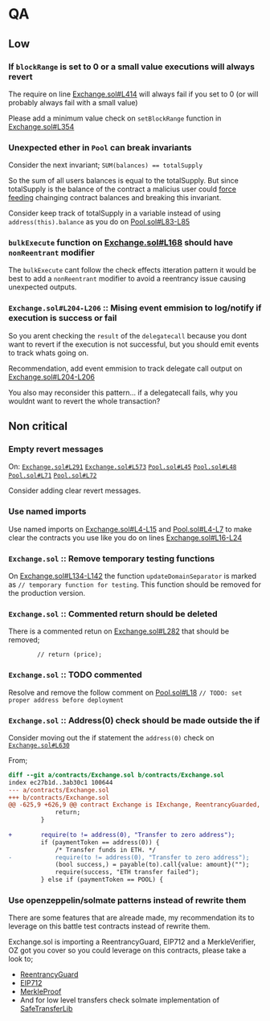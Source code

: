 # QA

## Low

### If `blockRange` is set to 0 or a small value executions will always revert
The require on line [Exchange.sol#L414](https://github.com/code-423n4/2022-11-non-fungible/blob/323b7cbf607425dd81da96c0777c8b12e800305d/contracts/Exchange.sol#L414) will always fail if you set to 0 (or will probably always fail with a small value)

Please add a minimum value check on `setBlockRange` function in [Exchange.sol#L354](https://github.com/code-423n4/2022-11-non-fungible/blob/323b7cbf607425dd81da96c0777c8b12e800305d/contracts/Exchange.sol#L354)

### Unexpected ether in `Pool` can break invariants

Consider the next invariant;
`SUM(balances) == totalSupply`

So the sum of all users balances is equal to the totalSupply. But since totalSupply is the balance of the contract a malicius user could [force feeding](https://consensys.github.io/smart-contract-best-practices/attacks/force-feeding/) chainging contract balances and breaking this invariant.

Consider keep track of totalSupply in a variable instead of using `address(this).balance` as you do on [Pool.sol#L83-L85](https://github.com/code-423n4/2022-11-non-fungible/blob/323b7cbf607425dd81da96c0777c8b12e800305d/contracts/Pool.sol#L83-L85)


### `bulkExecute` function on [Exchange.sol#L168](https://github.com/code-423n4/2022-11-non-fungible/blob/323b7cbf607425dd81da96c0777c8b12e800305d/contracts/Exchange.sol#L168) should have `nonReentrant` modifier

The `bulkExecute` cant follow the check effects itteration pattern it would be best to add a `nonReentrant` modifier to avoid a reentrancy issue causing unexpected outputs.

### `Exchange.sol#L204-L206` :: Mising event emmision to log/notify if execution is success or fail
So you arent checking the `result` of the `delegatecall` because you dont want to revert if the execution is not successful, but you should emit events to track whats going on.

Recommendation, add event emmision to track delegate call output on [Exchange.sol#L204-L206](https://github.com/code-423n4/2022-11-non-fungible/blob/323b7cbf607425dd81da96c0777c8b12e800305d/contracts/Exchange.sol#L204-L206)

You also may reconsider this pattern... if a delegatecall fails, why you wouldnt want to revert the whole transaction?


## Non critical


### Empty revert messages

On:
[`Exchange.sol#L291`](https://github.com/code-423n4/2022-11-non-fungible/blob/323b7cbf607425dd81da96c0777c8b12e800305d/contracts/Exchange.sol#L291)
[`Exchange.sol#L573`](https://github.com/code-423n4/2022-11-non-fungible/blob/323b7cbf607425dd81da96c0777c8b12e800305d/contracts/Exchange.sol#L573)
[`Pool.sol#L45`](https://github.com/code-423n4/2022-11-non-fungible/blob/323b7cbf607425dd81da96c0777c8b12e800305d/contracts/Pool.sol#L45)
[`Pool.sol#L48`](https://github.com/code-423n4/2022-11-non-fungible/blob/323b7cbf607425dd81da96c0777c8b12e800305d/contracts/Pool.sol#L48)
[`Pool.sol#L71`](https://github.com/code-423n4/2022-11-non-fungible/blob/323b7cbf607425dd81da96c0777c8b12e800305d/contracts/Pool.sol#L71)
[`Pool.sol#L72`](https://github.com/code-423n4/2022-11-non-fungible/blob/323b7cbf607425dd81da96c0777c8b12e800305d/contracts/Pool.sol#L72)

Consider adding clear revert messages.

### Use named imports

Use named imports on [Exchange.sol#L4-L15](https://github.com/code-423n4/2022-11-non-fungible/blob/323b7cbf607425dd81da96c0777c8b12e800305d/contracts/Exchange.sol#L4-L15) and [Pool.sol#L4-L7](https://github.com/code-423n4/2022-11-non-fungible/blob/323b7cbf607425dd81da96c0777c8b12e800305d/contracts/Pool.sol#L4-L7) to make clear the contracts you use like you do on lines [Exchange.sol#L16-L24](https://github.com/code-423n4/2022-11-non-fungible/blob/323b7cbf607425dd81da96c0777c8b12e800305d/contracts/Exchange.sol#L16-L24)


### `Exchange.sol` :: Remove temporary testing functions

On [Exchange.sol#L134-L142](https://github.com/code-423n4/2022-11-non-fungible/blob/323b7cbf607425dd81da96c0777c8b12e800305d/contracts/Exchange.sol#L134-L142) the function `updateDomainSeparator` is marked as `// temporary function for testing`.
This function should be removed for the production version.


### `Exchange.sol` :: Commented return should be deleted
There is a commented retun on [Exchange.sol#L282](https://github.com/code-423n4/2022-11-non-fungible/blob/323b7cbf607425dd81da96c0777c8b12e800305d/contracts/Exchange.sol#L282) that should be removed;
```
        // return (price);
```

### `Exchange.sol` :: TODO commented
Resolve and remove the follow comment on [Pool.sol#L18](https://github.com/code-423n4/2022-11-non-fungible/blob/323b7cbf607425dd81da96c0777c8b12e800305d/contracts/Pool.sol#L18)
```// TODO: set proper address before deployment```

### `Exchange.sol` :: Address(0) check should be made outside the if

Consider moving out the if statement the `address(0)` check on [`Exchange.sol#L630`](https://github.com/code-423n4/2022-11-non-fungible/blob/323b7cbf607425dd81da96c0777c8b12e800305d/contracts/Exchange.sol#L630) 

From;
```diff
diff --git a/contracts/Exchange.sol b/contracts/Exchange.sol
index ec27b1d..3ab30c1 100644
--- a/contracts/Exchange.sol
+++ b/contracts/Exchange.sol
@@ -625,9 +626,9 @@ contract Exchange is IExchange, ReentrancyGuarded, EIP712, OwnableUpgradeable, U
             return;
         }
 
+        require(to != address(0), "Transfer to zero address");
         if (paymentToken == address(0)) {
             /* Transfer funds in ETH. */
-            require(to != address(0), "Transfer to zero address");
             (bool success,) = payable(to).call{value: amount}("");
             require(success, "ETH transfer failed");
         } else if (paymentToken == POOL) {
```

### Use openzeppelin/solmate patterns instead of rewrite them
There are some features that are alreade made, my recommendation its to leverage on this battle test contracts instead of rewrite them.

Exchange.sol is importing a ReentrancyGuard, EIP712 and a MerkleVerifier,  OZ got you cover so you could leverage on this contracts, please take a look to;
- [ReentrancyGuard](https://docs.openzeppelin.com/contracts/4.x/api/security#ReentrancyGuard)
- [EIP712](https://docs.openzeppelin.com/contracts/4.x/api/utils#EIP712)
- [MerkleProof](https://docs.openzeppelin.com/contracts/4.x/api/utils#MerkleProof)
- And for low level transfers check solmate implementation of [SafeTransferLib](https://github.com/transmissions11/solmate/blob/main/src/utils/SafeTransferLib.sol)